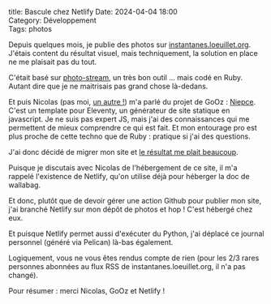 title: Bascule chez Netlify
Date: 2024-04-04 18:00  
Category: Développement  
Tags: photos

Depuis quelques mois, je publie des photos sur [instantanes.loeuillet.org](https://instantanes.loeuillet.org). J'étais content du résultat visuel, mais techniquement, la solution en place ne me plaisait pas du tout. 

C'était basé sur [photo-stream](https://github.com/waschinski/photo-stream), un très bon outil ... mais codé en Ruby.  
Autant dire que je ne maitrisais pas grand chose là-dedans. 

Et puis Nicolas (pas moi, [un autre !](https://nicolas-hoizey.photo/)) m'a parlé du projet de GoOz : [Niepce](https://github.com/GoOz/Niepce).  
C'est un template pour Eleventy, un générateur de site statique en javascript. Je ne suis pas expert JS, mais j'ai des connaissances qui me permettent de mieux comprendre ce qui est fait. Et mon entourage pro est plus proche de cette techno que de Ruby : pratique si j'ai des questions. 

J'ai donc décidé de migrer mon site et [le résultat me plait beaucoup](https://instantanes.loeuillet.org/). 

Puisque je discutais avec Nicolas de l'hébergement de ce site, il m'a rappelé l'existence de Netlify, qu'on utilise déjà pour héberger la doc de wallabag. 

Et donc, plutôt que de devoir gérer une action Github pour publier mon site, j'ai branché Netlify sur mon dépôt de photos et hop ! C'est hébergé chez eux. 

Et puisque Netlify permet aussi d'exécuter du Python, j'ai déplacé ce journal personnel (généré via Pelican) là-bas également. 

Logiquement, vous ne vous êtes rendus compte de rien (pour les 2/3 rares personnes abonnées au flux RSS de instantanes.loeuillet.org, il n'a pas changé). 

Pour résumer : merci Nicolas, GoOz et Netlify ! 